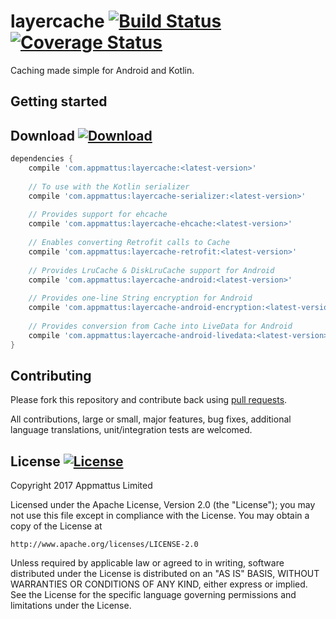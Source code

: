 # layercache [![Build Status](https://travis-ci.org/appmattus/layercache.svg?branch=master)](https://travis-ci.org/appmattus/layercache) [![Coverage Status](https://coveralls.io/repos/github/appmattus/layercache/badge.svg?branch=master)](https://coveralls.io/github/appmattus/layercache?branch=master)

Caching made simple for Android and Kotlin.


## Getting started





## Download [![Download](https://api.bintray.com/packages/appmattus/maven/layercache/images/download.svg) ](https://bintray.com/appmattus/maven/layercache/_latestVersion)

```groovy
dependencies {
    compile 'com.appmattus:layercache:<latest-version>'
    
    // To use with the Kotlin serializer
    compile 'com.appmattus:layercache-serializer:<latest-version>'
    
    // Provides support for ehcache
    compile 'com.appmattus:layercache-ehcache:<latest-version>'
    
    // Enables converting Retrofit calls to Cache
    compile 'com.appmattus:layercache-retrofit:<latest-version>'
    
    // Provides LruCache & DiskLruCache support for Android
    compile 'com.appmattus:layercache-android:<latest-version>'
    
    // Provides one-line String encryption for Android
    compile 'com.appmattus:layercache-android-encryption:<latest-version>'
    
    // Provides conversion from Cache into LiveData for Android
    compile 'com.appmattus:layercache-android-livedata:<latest-version>'
}
```

## Contributing
Please fork this repository and contribute back using [pull requests](https://github.com/appmattus/layercache/pulls).

All contributions, large or small, major features, bug fixes, additional language translations, unit/integration tests are welcomed.

## License [![License](https://img.shields.io/badge/License-Apache%202.0-blue.svg)](LICENSE)

Copyright 2017 Appmattus Limited

Licensed under the Apache License, Version 2.0 (the "License");
you may not use this file except in compliance with the License.
You may obtain a copy of the License at

    http://www.apache.org/licenses/LICENSE-2.0

Unless required by applicable law or agreed to in writing, software
distributed under the License is distributed on an "AS IS" BASIS,
WITHOUT WARRANTIES OR CONDITIONS OF ANY KIND, either express or implied.
See the License for the specific language governing permissions and
limitations under the License.
